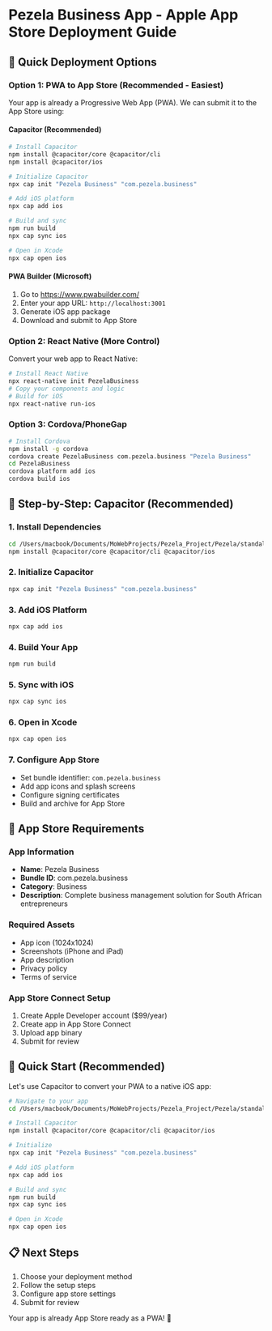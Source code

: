 # Pezela Business App - Apple App Store Deployment Guide

## 🚀 Quick Deployment Options

### Option 1: PWA to App Store (Recommended - Easiest)
Your app is already a Progressive Web App (PWA). We can submit it to the App Store using:

#### **Capacitor (Recommended)**
```bash
# Install Capacitor
npm install @capacitor/core @capacitor/cli
npm install @capacitor/ios

# Initialize Capacitor
npx cap init "Pezela Business" "com.pezela.business"

# Add iOS platform
npx cap add ios

# Build and sync
npm run build
npx cap sync ios

# Open in Xcode
npx cap open ios
```

#### **PWA Builder (Microsoft)**
1. Go to https://www.pwabuilder.com/
2. Enter your app URL: `http://localhost:3001`
3. Generate iOS app package
4. Download and submit to App Store

### Option 2: React Native (More Control)
Convert your web app to React Native:

```bash
# Install React Native
npx react-native init PezelaBusiness
# Copy your components and logic
# Build for iOS
npx react-native run-ios
```

### Option 3: Cordova/PhoneGap
```bash
# Install Cordova
npm install -g cordova
cordova create PezelaBusiness com.pezela.business "Pezela Business"
cd PezelaBusiness
cordova platform add ios
cordova build ios
```

## 📱 **Step-by-Step: Capacitor (Recommended)**

### 1. Install Dependencies
```bash
cd /Users/macbook/Documents/MoWebProjects/Pezela_Project/Pezela/standalone-pwa
npm install @capacitor/core @capacitor/cli @capacitor/ios
```

### 2. Initialize Capacitor
```bash
npx cap init "Pezela Business" "com.pezela.business"
```

### 3. Add iOS Platform
```bash
npx cap add ios
```

### 4. Build Your App
```bash
npm run build
```

### 5. Sync with iOS
```bash
npx cap sync ios
```

### 6. Open in Xcode
```bash
npx cap open ios
```

### 7. Configure App Store
- Set bundle identifier: `com.pezela.business`
- Add app icons and splash screens
- Configure signing certificates
- Build and archive for App Store

## 🎯 **App Store Requirements**

### **App Information**
- **Name**: Pezela Business
- **Bundle ID**: com.pezela.business
- **Category**: Business
- **Description**: Complete business management solution for South African entrepreneurs

### **Required Assets**
- App icon (1024x1024)
- Screenshots (iPhone and iPad)
- App description
- Privacy policy
- Terms of service

### **App Store Connect Setup**
1. Create Apple Developer account ($99/year)
2. Create app in App Store Connect
3. Upload app binary
4. Submit for review

## 🚀 **Quick Start (Recommended)**

Let's use Capacitor to convert your PWA to a native iOS app:

```bash
# Navigate to your app
cd /Users/macbook/Documents/MoWebProjects/Pezela_Project/Pezela/standalone-pwa

# Install Capacitor
npm install @capacitor/core @capacitor/cli @capacitor/ios

# Initialize
npx cap init "Pezela Business" "com.pezela.business"

# Add iOS platform
npx cap add ios

# Build and sync
npm run build
npx cap sync ios

# Open in Xcode
npx cap open ios
```

## 📋 **Next Steps**
1. Choose your deployment method
2. Follow the setup steps
3. Configure app store settings
4. Submit for review

Your app is already App Store ready as a PWA! 🎉
